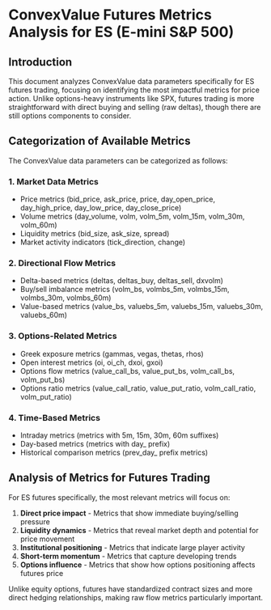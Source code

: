 # ConvexValue Futures Metrics Analysis for ES (E-mini S&P 500)

## Introduction

This document analyzes ConvexValue data parameters specifically for ES futures trading, focusing on identifying the most impactful metrics for price action. Unlike options-heavy instruments like SPX, futures trading is more straightforward with direct buying and selling (raw deltas), though there are still options components to consider.

## Categorization of Available Metrics

The ConvexValue data parameters can be categorized as follows:

### 1. Market Data Metrics
- Price metrics (bid_price, ask_price, price, day_open_price, day_high_price, day_low_price, day_close_price)
- Volume metrics (day_volume, volm, volm_5m, volm_15m, volm_30m, volm_60m)
- Liquidity metrics (bid_size, ask_size, spread)
- Market activity indicators (tick_direction, change)

### 2. Directional Flow Metrics
- Delta-based metrics (deltas, deltas_buy, deltas_sell, dxvolm)
- Buy/sell imbalance metrics (volm_bs, volmbs_5m, volmbs_15m, volmbs_30m, volmbs_60m)
- Value-based metrics (value_bs, valuebs_5m, valuebs_15m, valuebs_30m, valuebs_60m)

### 3. Options-Related Metrics
- Greek exposure metrics (gammas, vegas, thetas, rhos)
- Open interest metrics (oi, oi_ch, dxoi, gxoi)
- Options flow metrics (value_call_bs, value_put_bs, volm_call_bs, volm_put_bs)
- Options ratio metrics (value_call_ratio, value_put_ratio, volm_call_ratio, volm_put_ratio)

### 4. Time-Based Metrics
- Intraday metrics (metrics with 5m, 15m, 30m, 60m suffixes)
- Day-based metrics (metrics with day_ prefix)
- Historical comparison metrics (prev_day_ prefix metrics)

## Analysis of Metrics for Futures Trading

For ES futures specifically, the most relevant metrics will focus on:

1. **Direct price impact** - Metrics that show immediate buying/selling pressure
2. **Liquidity dynamics** - Metrics that reveal market depth and potential for price movement
3. **Institutional positioning** - Metrics that indicate large player activity
4. **Short-term momentum** - Metrics that capture developing trends
5. **Options influence** - Metrics that show how options positioning affects futures price

Unlike equity options, futures have standardized contract sizes and more direct hedging relationships, making raw flow metrics particularly important.

